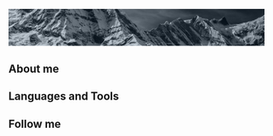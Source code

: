 [![Header](https://github.com/boreman-code/boreman-code/blob/main/assets/Mounts.jpg)](https://github.com/boreman-code)

## About me

## Languages and Tools 

## Follow me